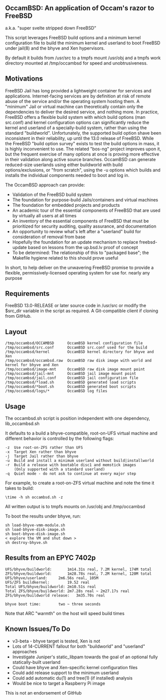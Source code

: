 ## OccamBSD: An application of Occam's razor to FreeBSD
a.k.a. "super svelte stripped down FreeBSD"

This script leverages FreeBSD build options and a minimum kernel configuration file to build the minimum kernel and userland to boot FreeBSD under jail(8) and the bhyve and Xen hypervisors.

By default it builds from /usr/src to a tmpfs mount /usr/obj and a tmpfs work
directory mounted at /tmp/occambsd for speed and unobtrusiveness.

## Motivations

FreeBSD Jail has long provided a lightweight container for services and applications. Internet-facing services are by definition at risk of remote abuse of the service and/or the operating system hosting them. A "minimum" Jail or virtual machine can theoretically contain only the dependencies to deliver the desired service, and nothing more. In practice, FreeBSD offers a flexible build system with which build options (man src.conf) and kernel configuration options can significantly reduce the kernel and userland of a specially-build system, rather than using the standard "buildworld". Unfortunately, the supported build option shave been inconsistent in their reliability, up until the 13.0 release of FreeBSD. While the FreeBSD "build option survey" exists to test the build options in mass, it is highly inconvenient to use. The related "bos-ng" project improves upon it, but the frequent exercise of many options at once is proving more effective in their validation along active source branches. OccamBSD can generate reduced-size userlands using either buildworld with build options/exclusions, or "from scratch", using the -u options which builds and installs the individual components needed to boot and log in.

The OccamBSD approach can provide:

* Validation of the FreeBSD build system
* The foundation for purpose-build Jails/containers and virtual machines
* The foundation for embedded projects and products
* An academic tour of the essential components of FreeBSD that are used by virtually all users at all times
* An inventory of the essential components of FreeBSD that must be prioritized for security auditing, quality assurance, and documentation
* An opportunity to review what's left after a "userland" build for consideration of removal from base
* Hopefully the foundation for an update mechanism to replace freebsd-update based on lessons from the up.bsd.lv proof of concept
* To be determined: The relationship of this to "packaged base"; the Makefile hygiene related to this should prove useful

In short, to help deliver on the unwavering FreeBSD promise to provide a flexible, permissively-licensed operating system for use for. nearly any purpose

## Requirements

FreeBSD 13.0-RELEASE or later source code in /usr/src or modify the $src_dir variable in the script as required. A Git-compatible client if cloning from GitHub.

## Layout
```
/tmp/occambsd/OCCAMBSD		OccamBSD kernel configuration file
/tmp/occambsd/src.conf		OccamBSD src.conf used for the build
/tmp/occambsd/kernel		OccamBSD kernel directory for bhyve and Xen
/tmp/occambsd/occambsd.raw	OccamBSD raw disk image with world and kernel for bhyve and Xen
/tmp/occambsd/image-mnt		OccamBSD raw disk image mount point
/tmp/occambsd/jail-mnt		OccamBSD jail image mount point
/tmp/occambsd/jail.conf		OccamBSD jail configuration file
/tmp/occambsd/*load.sh		OccamBSD generated load scripts
/tmp/occambsd/*boot.sh		OccamBSD generated boot scripts
/tmp/occambsd/logs/*		OccamBSD log files
```

## Usage

The occambsd.sh script is position independent with one dependency, lib_occambsd.sh

It defaults to a build a bhyve-compatible, root-on-UFS virtual machine and different behavior is controlled by the following flags:

```
-z	Use root-on-ZFS rather than UFS
-x	Target Xen rather than bhyve
-j	Target Jail rather than bhyve
-u	Build and install a minimum userland without build|installworld
-r	Build a release with bootable disc1 and memstick images
	(Only supported with a standard userland)
-q	Quiet mode - do not ask to continue at every major step
```

For example, to create a root-on-ZFS virtual machine and note the time it takes to build:
```
\time -h sh occambsd.sh -z
```
All written output is to tmpfs mounts on /usr/obj and /tmp/occambsd

To boot the results under bhyve, run:
```
sh load-bhyve-vmm-module.sh
sh load-bhyve-disk-image.sh
sh boot-bhyve-disk-image.sh
< explore the VM and shut down >
sh destroy-bhyve.sh
```

## Results from an EPYC 7402p
```
UFS/bhyve/buildworld:		1m14.31s real, 7.2M kernel, 174M total
ZFS/bhyve/buildworld:		1m28.78s real, 7.2M kernel, 120M total
UFS/bhyve/userland:		2m6.56s real, 105M
UFS/ZFS buildkernel:		19.52 real
Total UFS/bhyve/buildworld:	2m10.51s real
Total ZFS/bhyve/buildworld:	2m7.28s real ~ 2m27.17s real
ZFS/bhyve/buildworld release:	3m35.70s real

bhyve boot time: 		two ~ three seconds
```
Note that ARC "warmth" on the host will speed build times


## Known Issues/To Do

* v3-beta - bhyve target is tested, Xen is not
* Lots of 14-CURRENT fallout for both "buildworld" and "userland" approaches
* Investigate Juniper's static_libpam towards the goal of an optional fully statically-built userland
* Could have bhyve and Xen-specific kernel configuration files
* Could add release support to the minimum userland
* Could add automatic du(1) and tree(1) (if installed) analysis
* Would be nice to target a Raspberry Pi image

This is not an endorsement of GitHub
